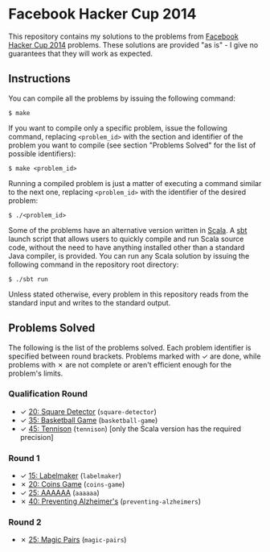 # Facebook Hacker Cup 2014

This repository contains my solutions to the problems from [Facebook Hacker Cup 2014][1] problems. These solutions are provided "as is" - I give no guarantees that they will work as expected.

## Instructions

You can compile all the problems by issuing the following command:

    $ make

If you want to compile only a specific problem, issue the following command, replacing `<problem_id>` with the section and identifier of the problem you want to compile (see section "Problems Solved" for the list of possible identifiers):

    $ make <problem_id>

Running a compiled problem is just a matter of executing a command similar to the next one, replacing `<problem_id>` with the identifier of the desired problem:

    $ ./<problem_id>

Some of the problems have an alternative version written in [Scala][2]. A [sbt][3] launch script that allows users to quickly compile and run Scala source code, without the need to have anything installed other than a standard Java compiler, is provided. You can run any Scala solution by issuing the following command in the repository root directory:

    $ ./sbt run

Unless stated otherwise, every problem in this repository reads from the standard input and writes to the standard output.

## Problems Solved

The following is the list of the problems solved. Each problem identifier is specified between round brackets. Problems marked with ✓ are done, while problems with ✗ are not complete or aren't efficient enough for the problem's limits.

### Qualification Round

* ✓ [20: Square Detector][qual1] (`square-detector`)
* ✓ [35: Basketball Game][qual2] (`basketball-game`)
* ✓ [45: Tennison][qual3] (`tennison`) [only the Scala version has the required precision]

### Round 1

* ✓ [15: Labelmaker][round11] (`labelmaker`)
* ✗ [20: Coins Game][round12] (`coins-game`)
* ✓ [25: AAAAAA][round13] (`aaaaaa`)
* ✗ [40: Preventing Alzheimer's][round14] (`preventing-alzheimers`)

### Round 2

* ✗ [25: Magic Pairs][round21] (`magic-pairs`)

[1]: https://www.facebook.com/hackercup
[2]: http://www.scala-lang.org
[3]: http://www.scala-sbt.org
[qual1]: https://www.facebook.com/hackercup/problems.php?pid=318555664954399&round=598486203541358
[qual2]: https://www.facebook.com/hackercup/problems.php?pid=740733162607577&round=598486203541358
[qual3]: https://www.facebook.com/hackercup/problems.php?pid=373965339404375&round=598486203541358
[round11]: https://www.facebook.com/hackercup/problems.php?pid=637270059647812&round=1437956993099239
[round12]: https://www.facebook.com/hackercup/problems.php?pid=105395349584705&round=1437956993099239
[round13]: https://www.facebook.com/hackercup/problems.php?pid=184326661771870&round=1437956993099239
[round14]: https://www.facebook.com/hackercup/problems.php?pid=1420024724897316&round=1437956993099239
[round21]: https://www.facebook.com/hackercup/problems.php?pid=620734011349888&round=544142832342014
